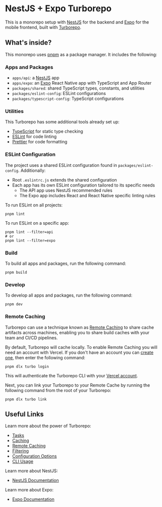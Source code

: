 # NestJS + Expo Turborepo

This is a monorepo setup with [NestJS](https://nestjs.com/) for the backend and [Expo](https://expo.dev/) for the mobile frontend, built with [Turborepo](https://turbo.build/repo).

## What's inside?

This monorepo uses [pnpm](https://pnpm.io) as a package manager. It includes the following:

### Apps and Packages

- `apps/api`: a [NestJS](https://nestjs.com/) app
- `apps/expo`: an [Expo](https://expo.dev/) React Native app with TypeScript and App Router
- `packages/shared`: shared TypeScript types, constants, and utilities
- `packages/eslint-config`: ESLint configurations
- `packages/typescript-config`: TypeScript configurations

### Utilities

This Turborepo has some additional tools already set up:

- [TypeScript](https://www.typescriptlang.org/) for static type checking
- [ESLint](https://eslint.org/) for code linting
- [Prettier](https://prettier.io) for code formatting

### ESLint Configuration

The project uses a shared ESLint configuration found in `packages/eslint-config`. Additionally:

- Root `.eslintrc.js` extends the shared configuration
- Each app has its own ESLint configuration tailored to its specific needs
  - The API app uses NestJS recommended rules
  - The Expo app includes React and React Native specific linting rules

To run ESLint on all projects:

```
pnpm lint
```

To run ESLint on a specific app:

```
pnpm lint --filter=api
# or
pnpm lint --filter=expo
```

### Build

To build all apps and packages, run the following command:

```
pnpm build
```

### Develop

To develop all apps and packages, run the following command:

```
pnpm dev
```

### Remote Caching

Turborepo can use a technique known as [Remote Caching](https://turbo.build/repo/docs/core-concepts/remote-caching) to share cache artifacts across machines, enabling you to share build caches with your team and CI/CD pipelines.

By default, Turborepo will cache locally. To enable Remote Caching you will need an account with Vercel. If you don't have an account you can [create one](https://vercel.com/signup), then enter the following command:

```
pnpm dlx turbo login
```

This will authenticate the Turborepo CLI with your [Vercel account](https://vercel.com/docs/concepts/personal-accounts/overview).

Next, you can link your Turborepo to your Remote Cache by running the following command from the root of your Turborepo:

```
pnpm dlx turbo link
```

## Useful Links

Learn more about the power of Turborepo:

- [Tasks](https://turbo.build/repo/docs/core-concepts/monorepos/running-tasks)
- [Caching](https://turbo.build/repo/docs/core-concepts/caching)
- [Remote Caching](https://turbo.build/repo/docs/core-concepts/remote-caching)
- [Filtering](https://turbo.build/repo/docs/core-concepts/monorepos/filtering)
- [Configuration Options](https://turbo.build/repo/docs/reference/configuration)
- [CLI Usage](https://turbo.build/repo/docs/reference/command-line-reference)

Learn more about NestJS:

- [NestJS Documentation](https://docs.nestjs.com/)

Learn more about Expo:

- [Expo Documentation](https://docs.expo.dev/)

